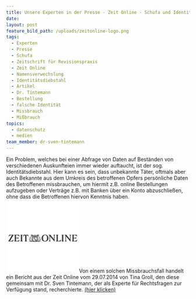 ```yaml
---
title: Unsere Experten in der Presse - Zeit Online - Schufa und Identitätsdiebstahl
date:
layout: post
feature_bild_path: /uploads/zeitonline-logo.png
tags:
  - Experten
  - Presse
  - Schufa
  - Zeitschrift für Revisionspraxis
  - Zeit Online
  - Namensverwechslung
  - Identitätsdiebstahl
  - Artikel
  - Dr. Tintemann
  - Bestellung
  - falsche Identität
  - Missbrauch
  - Mißbrauch
topics:
  - datenschutz
  - medien
team_member: dr-sven-tintemann
---
```



Ein Problem, welches bei einer Abfrage von Daten auf Best&auml;nden von verschiedenen Auskunfteien immer wieder auftaucht, ist der sog. Identit&auml;tsdiebstahl. Hier kann es sein, dass unbekannte T&auml;ter, oftmals aber auch Bekannte aus dem Umkreis des betroffenen Opfers pers&ouml;nliche Daten des Betroffenen missbrauchen, um hiermit z.B. online Bestellungen aufzugeben oder Vertr&auml;ge z.B. mit Banken &uuml;ber ein Konto abzuschlie&szlig;en, ohne dass die Betroffenen hiervon Kenntnis haben. [![Zeit Online Logo - Fremde Marke](/uploads/versions/zeitonline-logo---x----200-200x---.png)](http://www.zeit.de/digital/datenschutz/2014-07/identitaetsdiebstahl-falsche-schufa-daten)Von einem solchen Missbrauchsfall handelt ein Bericht aus der Zeit Online vom 29.07.2014 von Tina Groll, den diese gemeinsam mit Dr. Sven Tintemann, der als Experte f&uuml;r Rechtsfragen zur Verf&uuml;gung stand, recherchierte. [(hier klicken)](http://www.zeit.de/digital/datenschutz/2014-07/identitaetsdiebstahl-falsche-schufa-daten)